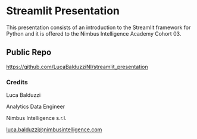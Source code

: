 # Streamlit Presentation

 This presentation consists of an introduction to the Streamlit framework for Python and it is offered to the Nimbus Intelligence Academy Cohort 03.

## Public Repo

<https://github.com/LucaBalduzziNI/streamlit_presentation>

### Credits

Luca Balduzzi

Analytics Data Engineer

Nimbus Intelligence s.r.l.

<luca.balduzzi@nimbusintelligence.com>
